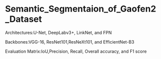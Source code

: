 # Semantic_Segmentaion_of_Gaofen2_Dataset
Architectures:U-Net, DeepLabv3+, LinkNet, and FPN




Backbones:VGG-16, ResNet101,ResNeXt101, and EfficientNet-B3





Evaluation Matrix:IoU,Precision, Recall, Overall accuracy, and F1 score
